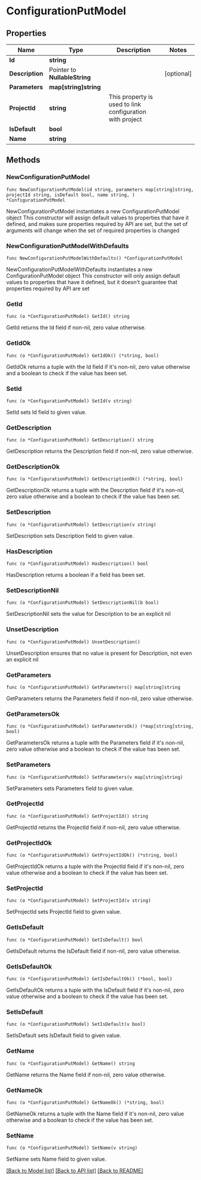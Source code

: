 # ConfigurationPutModel

## Properties

Name | Type | Description | Notes
------------ | ------------- | ------------- | -------------
**Id** | **string** |  | 
**Description** | Pointer to **NullableString** |  | [optional] 
**Parameters** | **map[string]string** |  | 
**ProjectId** | **string** | This property is used to link configuration with project | 
**IsDefault** | **bool** |  | 
**Name** | **string** |  | 

## Methods

### NewConfigurationPutModel

`func NewConfigurationPutModel(id string, parameters map[string]string, projectId string, isDefault bool, name string, ) *ConfigurationPutModel`

NewConfigurationPutModel instantiates a new ConfigurationPutModel object
This constructor will assign default values to properties that have it defined,
and makes sure properties required by API are set, but the set of arguments
will change when the set of required properties is changed

### NewConfigurationPutModelWithDefaults

`func NewConfigurationPutModelWithDefaults() *ConfigurationPutModel`

NewConfigurationPutModelWithDefaults instantiates a new ConfigurationPutModel object
This constructor will only assign default values to properties that have it defined,
but it doesn't guarantee that properties required by API are set

### GetId

`func (o *ConfigurationPutModel) GetId() string`

GetId returns the Id field if non-nil, zero value otherwise.

### GetIdOk

`func (o *ConfigurationPutModel) GetIdOk() (*string, bool)`

GetIdOk returns a tuple with the Id field if it's non-nil, zero value otherwise
and a boolean to check if the value has been set.

### SetId

`func (o *ConfigurationPutModel) SetId(v string)`

SetId sets Id field to given value.


### GetDescription

`func (o *ConfigurationPutModel) GetDescription() string`

GetDescription returns the Description field if non-nil, zero value otherwise.

### GetDescriptionOk

`func (o *ConfigurationPutModel) GetDescriptionOk() (*string, bool)`

GetDescriptionOk returns a tuple with the Description field if it's non-nil, zero value otherwise
and a boolean to check if the value has been set.

### SetDescription

`func (o *ConfigurationPutModel) SetDescription(v string)`

SetDescription sets Description field to given value.

### HasDescription

`func (o *ConfigurationPutModel) HasDescription() bool`

HasDescription returns a boolean if a field has been set.

### SetDescriptionNil

`func (o *ConfigurationPutModel) SetDescriptionNil(b bool)`

 SetDescriptionNil sets the value for Description to be an explicit nil

### UnsetDescription
`func (o *ConfigurationPutModel) UnsetDescription()`

UnsetDescription ensures that no value is present for Description, not even an explicit nil
### GetParameters

`func (o *ConfigurationPutModel) GetParameters() map[string]string`

GetParameters returns the Parameters field if non-nil, zero value otherwise.

### GetParametersOk

`func (o *ConfigurationPutModel) GetParametersOk() (*map[string]string, bool)`

GetParametersOk returns a tuple with the Parameters field if it's non-nil, zero value otherwise
and a boolean to check if the value has been set.

### SetParameters

`func (o *ConfigurationPutModel) SetParameters(v map[string]string)`

SetParameters sets Parameters field to given value.


### GetProjectId

`func (o *ConfigurationPutModel) GetProjectId() string`

GetProjectId returns the ProjectId field if non-nil, zero value otherwise.

### GetProjectIdOk

`func (o *ConfigurationPutModel) GetProjectIdOk() (*string, bool)`

GetProjectIdOk returns a tuple with the ProjectId field if it's non-nil, zero value otherwise
and a boolean to check if the value has been set.

### SetProjectId

`func (o *ConfigurationPutModel) SetProjectId(v string)`

SetProjectId sets ProjectId field to given value.


### GetIsDefault

`func (o *ConfigurationPutModel) GetIsDefault() bool`

GetIsDefault returns the IsDefault field if non-nil, zero value otherwise.

### GetIsDefaultOk

`func (o *ConfigurationPutModel) GetIsDefaultOk() (*bool, bool)`

GetIsDefaultOk returns a tuple with the IsDefault field if it's non-nil, zero value otherwise
and a boolean to check if the value has been set.

### SetIsDefault

`func (o *ConfigurationPutModel) SetIsDefault(v bool)`

SetIsDefault sets IsDefault field to given value.


### GetName

`func (o *ConfigurationPutModel) GetName() string`

GetName returns the Name field if non-nil, zero value otherwise.

### GetNameOk

`func (o *ConfigurationPutModel) GetNameOk() (*string, bool)`

GetNameOk returns a tuple with the Name field if it's non-nil, zero value otherwise
and a boolean to check if the value has been set.

### SetName

`func (o *ConfigurationPutModel) SetName(v string)`

SetName sets Name field to given value.



[[Back to Model list]](../README.md#documentation-for-models) [[Back to API list]](../README.md#documentation-for-api-endpoints) [[Back to README]](../README.md)


